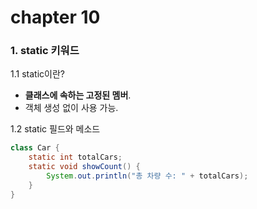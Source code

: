 # chapter 10

### 1. static 키워드

1.1 static이란?
- **클래스에 속하는 고정된 멤버**.
- 객체 생성 없이 사용 가능.

1.2 static 필드와 메소드
```java
class Car {
    static int totalCars;
    static void showCount() {
        System.out.println("총 차량 수: " + totalCars);
    }
}
```
